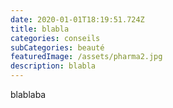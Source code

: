 ```yaml
---
date: 2020-01-01T18:19:51.724Z
title: blabla
categories: conseils
subCategories: beauté
featuredImage: /assets/pharma2.jpg
description: blabla
---
```

blablaba

